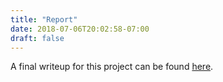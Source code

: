 ```yaml
---
title: "Report"
date: 2018-07-06T20:02:58-07:00
draft: false
---
```


A final writeup for this project can be found [here](/report.pdf).
